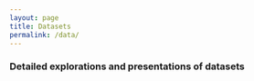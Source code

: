 ```yaml
---
layout: page
title: Datasets
permalink: /data/
---
```


### Detailed explorations and presentations of datasets